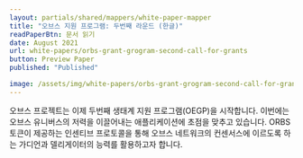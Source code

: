 ```yaml
---
layout: partials/shared/mappers/white-paper-mapper
title: "오브스 지원 프로그램: 두번째 라운드 (한글)"
readPaperBtn: 문서 읽기
date: August 2021
url: white-papers/orbs-grant-grogram-second-call-for-grants
button: Preview Paper
published: "Published"

image: /assets/img/white-papers/orbs-grant-grogram-second-call-for-grants.png
---
```


오브스 프로젝트는 이제 두번째 생태계 지원 프로그램(OEGP)을 시작합니다. 이번에는 오브스 유니버스의 저력을 이끌어내는 애플리케이션에 초점을 맞추고 있습니다. ORBS 토큰이 제공하는 인센티브 프로토콜을 통해 오브스 네트워크의 컨센서스에 이르도록 하는 가디언과 델리게이터의 능력를 활용하고자 합니다.
